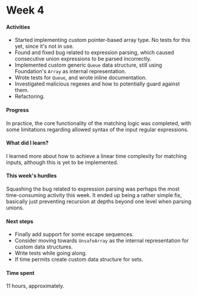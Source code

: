 # Week 4

#### Activities

- Started implementing custom pointer-based array type. No tests for this yet, since it's not in use.
- Found and fixed bug related to expression parsing, which caused consecutive union expressions to be parsed incorrectly.
- Implemented custom generic `Queue` data structure, still using Foundation's `Array` as internal representation.
- Wrote tests for `Queue`, and wrote inline documentation.
- Investigated malicious regexes and how to potentially guard against them.
- Refactoring.


#### Progress

In practice, the core functionality of the matching logic was completed, with some limitations regarding allowed syntax of the input regular expressions.


#### What did I learn?

I learned more about how to achieve a linear time complexity for matching inputs, although this is yet to be implemented.


#### This week's hurdles

Squashing the bug related to expression parsing was perhaps the most time-consuming activity this week. It ended up being a rather simple fix, basically just preventing recursion at depths beyond one level when parsing unions.


#### Next steps

- Finally add support for some escape sequences.
- Consider moving towards `UnsafeArray` as the internal representation for custom data structures.
- Write tests while going along.
- If time permits create custom data structure for sets.


#### Time spent

11 hours, approximately.
